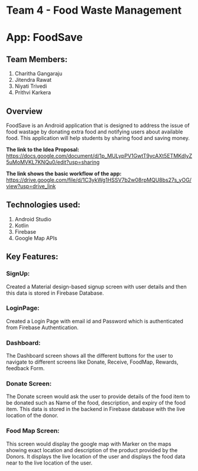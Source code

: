 # Team 4 - Food Waste Management

# App: FoodSave

## Team Members:
1. Charitha Gangaraju
2. Jitendra Rawat
3. Niyati Trivedi
4. Prithvi Karkera

## Overview
FoodSave is an Android application that is designed to address the issue of food wastage by donating extra food and notifying users about available food. This application will help students by sharing food and saving money.

**The link to the Idea Proposal:** 
https://docs.google.com/document/d/1p_MULypPV1GwtT9ycAXt5ETMKdIyZ5uMoMVKL7KNQu0/edit?usp=sharing   

**The link shows the basic workflow of the app:** 
https://drive.google.com/file/d/1C3ykWg1HSSV7b2w08rpMQU8bs27s_yOG/view?usp=drive_link  

## Technologies used:
1.	Android Studio
2.	Kotlin
3.	Firebase
4.	Google Map APIs

## Key Features:
### SignUp:
Created a Material design-based signup screen with user details and then this data is stored in Firebase Database.

### LoginPage:
Created a Login Page with email id and Password which is authenticated from Firebase Authentication.

### Dashboard:
⁠The Dashboard screen shows all the different buttons for the user to navigate to different screens like Donate, Receive, FoodMap, Rewards, feedback Form.

### Donate Screen:
The Donate screen would ask the user to provide details of the food item to be donated such as Name of the food, description, and expiry of the food item.
This data is stored in the backend in Firebase database with the live location of the donor.

### Food Map Screen:
This screen would display the google map with Marker on the maps showing exact location and description of the product provided by the Donors.
⁠It displays the live location of the user and displays the food data near to the live location of the user.
